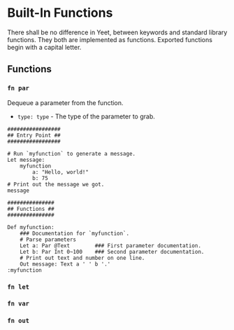 # Built-In Functions
There shall be no difference in Yeet, between keywords and standard library functions.  They both are implemented as functions.  Exported functions begin with a capital letter.

## Functions

### `fn par`
Dequeue a parameter from the function.
* `type: type` - The type of the parameter to grab.
```
#################
## Entry Point ##
#################

# Run `myfunction` to generate a message.
Let message:
    myfunction
        a: "Hello, world!"
        b: 75
# Print out the message we got.
message

###############
## Functions ##
###############

Def myfunction:
    ### Documentation for `myfunction`.
    # Parse parameters
    Let a: Par @Text        ### First parameter documentation.
    Let b: Par Int 0~100    ### Second parameter documentation.
    # Print out text and number on one line.
    Out message: Text a ' ' b '.'
:myfunction
```

### `fn let`

### `fn var`

### `fn out`
